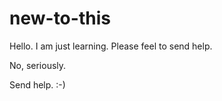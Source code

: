 # new-to-this

Hello. I am just learning. Please feel to send help. 

No, seriously. 

Send help. :-)
